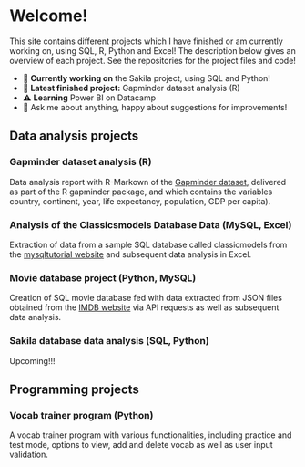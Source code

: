 # Welcome! 

This site contains different projects which I have finished or am currently working on, using SQL, R, Python and Excel! The description below gives an overview of each project. See the repositories for the project files and code!

- :vertical_traffic_light: **Currently working on** the Sakila project, using SQL and Python!
- :baby_chick: **Latest finished project:** Gapminder dataset analysis (R) 
- :warning: **Learning** Power BI on Datacamp
- 💬 Ask me about anything, happy about suggestions for improvements!
<!--- 📫 How to reach me: ... --->

## Data analysis projects

### Gapminder dataset analysis (R)
Data analysis report with R-Markown of the [Gapminder dataset](https://www.rdocumentation.org/packages/gapminder/versions/0.3.0), delivered as part of the R gapminder package, and which contains the variables country, continent, year, life expectancy, population, GDP per capita). 

### Analysis of the Classicsmodels Database Data (MySQL, Excel)
Extraction of data from a sample SQL database called classicmodels from the [mysqltutorial website](https://www.mysqltutorial.org/mysql-sample-database.aspx) and subsequent data analysis in Excel.

### Movie database project (Python, MySQL)
Creation of SQL movie database fed with data extracted from JSON files obtained from the [IMDB website](https://www.imdb.com/) via API requests as well as subsequent data analysis.

### Sakila database data analysis (SQL, Python)
Upcoming!!!

## Programming projects

### Vocab trainer program (Python)
A vocab trainer program with various functionalities, including practice and test mode, options to view, add and delete vocab as well as user input validation.


